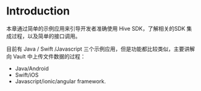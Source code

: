 # Introduction

本章通过简单的示例应用来引导开发者准确使用 Hive SDK，了解相关的SDK 集成过程，以及简单的接口调用。

目前有 Java / Swift /Javascript 三个示例应用，但是功能都比较类似，主要讲解向 Vault 中上传文件数据的过程：

* Java/Android
* Swift/iOS
* Javascript/ionic/angular framework.
